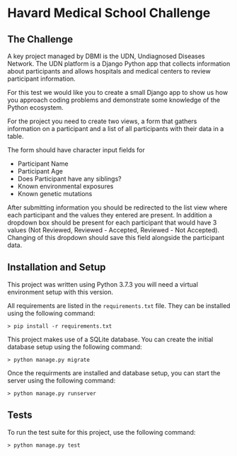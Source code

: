 # Havard Medical School Challenge

## The Challenge
A key project managed by DBMI is the UDN, Undiagnosed Diseases Network. The UDN
platform is a Django Python app that collects information about participants and allows hospitals
and medical centers to review participant information.

For this test we would like you to create a small Django app to show us how you approach
coding problems and demonstrate some knowledge of the Python ecosystem.

For the project you need to create two views, a form that gathers information on a participant
and a list of all participants with their data in a table.

The form should have character input fields for
* Participant Name
* Participant Age
* Does Participant have any siblings?
* Known environmental exposures
* Known genetic mutations

After submitting information you should be redirected to the list view where each participant and
the values they entered are present. In addition a dropdown box should be present for each
participant that would have 3 values (Not Reviewed, Reviewed - Accepted, Reviewed - Not
Accepted). Changing of this dropdown should save this field alongside the participant data.

## Installation and Setup
This project was written using Python 3.7.3 you will need a virtual environment setup with this version.

All requirements are listed in the `requirements.txt` file. They can be installed using the following command:

```
> pip install -r requirements.txt
```

This project makes use of a SQLite database. You can create the initial database setup using the following command:

```
> python manage.py migrate
```

Once the requirments are installed and database setup, you can start the server using the following command:

```
> python manage.py runserver
```

## Tests
To run the test suite for this project, use the following command:

```
> python manage.py test
```
